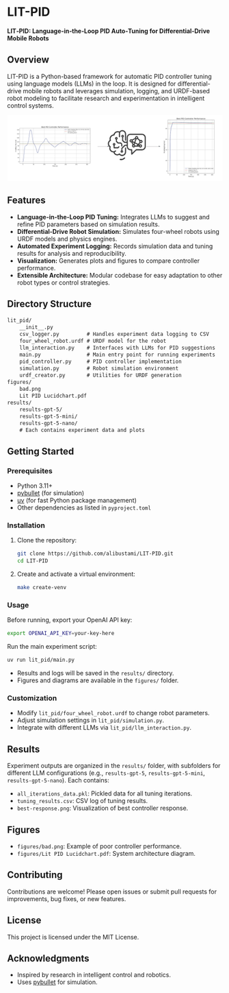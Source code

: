 # LIT-PID

**LIT‑PID: Language‑in‑the‑Loop PID Auto‑Tuning for Differential‑Drive Mobile Robots**

## Overview

LIT-PID is a Python-based framework for automatic PID controller tuning using language models (LLMs) in the loop. It is designed for differential-drive mobile robots and leverages simulation, logging, and URDF-based robot modeling to facilitate research and experimentation in intelligent control systems.


![system architecture](figures/Lit%20PID%20Lucidchart.jpg)

## Features

- **Language-in-the-Loop PID Tuning:** Integrates LLMs to suggest and refine PID parameters based on simulation results.
- **Differential-Drive Robot Simulation:** Simulates four-wheel robots using URDF models and physics engines.
- **Automated Experiment Logging:** Records simulation data and tuning results for analysis and reproducibility.
- **Visualization:** Generates plots and figures to compare controller performance.
- **Extensible Architecture:** Modular codebase for easy adaptation to other robot types or control strategies.

## Directory Structure

```
lit_pid/
	__init__.py
	csv_logger.py         # Handles experiment data logging to CSV
	four_wheel_robot.urdf # URDF model for the robot
	llm_interaction.py    # Interfaces with LLMs for PID suggestions
	main.py               # Main entry point for running experiments
	pid_controller.py     # PID controller implementation
	simulation.py         # Robot simulation environment
	urdf_creator.py       # Utilities for URDF generation
figures/
	bad.png
	Lit PID Lucidchart.pdf
results/
	results-gpt-5/
	results-gpt-5-mini/
	results-gpt-5-nano/
	# Each contains experiment data and plots
```

## Getting Started

### Prerequisites

- Python 3.11+
- [pybullet](https://pybullet.org/) (for simulation)
- [uv](https://github.com/astral-sh/uv) (for fast Python package management)
- Other dependencies as listed in `pyproject.toml`

### Installation

1. Clone the repository:
   ```bash
   git clone https://github.com/alibustami/LIT-PID.git
   cd LIT-PID
   ```

2. Create and activate a virtual environment:
   ```bash
   make create-venv
   ```


### Usage

Before running, export your OpenAI API key:
```bash
export OPENAI_API_KEY=your-key-here
```

Run the main experiment script:
```bash
uv run lit_pid/main.py
```

- Results and logs will be saved in the `results/` directory.
- Figures and diagrams are available in the `figures/` folder.

### Customization

- Modify `lit_pid/four_wheel_robot.urdf` to change robot parameters.
- Adjust simulation settings in `lit_pid/simulation.py`.
- Integrate with different LLMs via `lit_pid/llm_interaction.py`.

## Results

Experiment outputs are organized in the `results/` folder, with subfolders for different LLM configurations (e.g., `results-gpt-5`, `results-gpt-5-mini`, `results-gpt-5-nano`). Each contains:

- `all_iterations_data.pkl`: Pickled data for all tuning iterations.
- `tuning_results.csv`: CSV log of tuning results.
- `best-response.png`: Visualization of best controller response.

## Figures

- `figures/bad.png`: Example of poor controller performance.
- `figures/Lit PID Lucidchart.pdf`: System architecture diagram.

## Contributing

Contributions are welcome! Please open issues or submit pull requests for improvements, bug fixes, or new features.

## License

This project is licensed under the MIT License.

## Acknowledgments

- Inspired by research in intelligent control and robotics.
- Uses [pybullet](https://pybullet.org/) for simulation.

